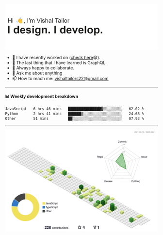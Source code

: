 ![Hi, I'm Vishal Tailor. I design. I develop.](https://github.com/vishaltailors/vishaltailors/blob/main/header.png?raw=true)

- 🔭 I have recently worked on ([check here](https://vishaltailor.com)😁).
- 🌱 The last thing that I have learned is GraphQL.
- 👯 Always happy to collaborate.
- 💬 Ask me about anything
- 📫 How to reach me: <a href="mailto:vishaltailors22@gmail.com">vishaltailors22@gmail.com</a>

<hr /> 
<h4>📊 Weekly development breakdown</h4>
<!--START_SECTION:waka-->

```text
JavaScript   6 hrs 46 mins   ███████████████▓░░░░░░░░░   62.02 %
Python       2 hrs 41 mins   ██████▒░░░░░░░░░░░░░░░░░░   24.68 %
Other        51 mins         ██░░░░░░░░░░░░░░░░░░░░░░░   07.93 %
```

<!--END_SECTION:waka-->
<hr /> 

![](./profile-3d-contrib/profile-green-animate.svg)

